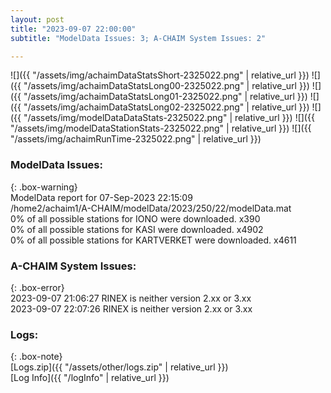 ```yaml
---
layout: post
title: "2023-09-07 22:00:00"
subtitle: "ModelData Issues: 3; A-CHAIM System Issues: 2"

---
```


![]({{ "/assets/img/achaimDataStatsShort-2325022.png" | relative_url }})
![]({{ "/assets/img/achaimDataStatsLong00-2325022.png" | relative_url }})
![]({{ "/assets/img/achaimDataStatsLong01-2325022.png" | relative_url }})
![]({{ "/assets/img/achaimDataStatsLong02-2325022.png" | relative_url }})
![]({{ "/assets/img/modelDataDataStats-2325022.png" | relative_url }})
![]({{ "/assets/img/modelDataStationStats-2325022.png" | relative_url }})
![]({{ "/assets/img/achaimRunTime-2325022.png" | relative_url }})


### ModelData Issues:  
  
{: .box-warning}  
 ModelData report for 07-Sep-2023 22:15:09   
 /home2/achaim1/A-CHAIM/modelData/2023/250/22/modelData.mat   
 0% of all possible stations for IONO were downloaded. x390   
 0% of all possible stations for KASI were downloaded. x4902   
 0% of all possible stations for KARTVERKET were downloaded. x4611   
  
### A-CHAIM System Issues:  
  
{: .box-error}  
2023-09-07 21:06:27 RINEX is neither version 2.xx or 3.xx  
2023-09-07 22:07:26 RINEX is neither version 2.xx or 3.xx  

### Logs:  
  
{: .box-note}  
[Logs.zip]({{ "/assets/other/logs.zip" | relative_url }})  
[Log Info]({{ "/logInfo" | relative_url }})  
